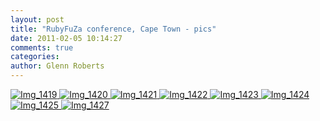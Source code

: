 ```yaml
---
layout: post
title: "RubyFuZa conference, Cape Town - pics"
date: 2011-02-05 10:14:27
comments: true
categories:
author: Glenn Roberts
---
```


[![Img_1419](/images/old/2011/02/img_1419-scaled-1000.jpg) ](/images/old/2011/02/img_1419-scaled-1000.jpg)
[![Img_1420](/images/old/2011/02/img_1420-scaled-1000.jpg) ](/images/old/2011/02/img_1420-scaled-1000.jpg)
[![Img_1421](/images/old/2011/02/img_1421-scaled-1000.jpg) ](/images/old/2011/02/img_1421-scaled-1000.jpg)
[![Img_1422](/images/old/2011/02/img_1422-scaled-1000.jpg) ](/images/old/2011/02/img_1422-scaled-1000.jpg)
[![Img_1423](/images/old/2011/02/img_1423-scaled-1000.jpg) ](/images/old/2011/02/img_1423-scaled-1000.jpg)
[![Img_1424](/images/old/2011/02/img_1424-scaled-1000.jpg) ](/images/old/2011/02/img_1424-scaled-1000.jpg)
[![Img_1425](/images/old/2011/02/img_1425-scaled-1000.jpg) ](/images/old/2011/02/img_1425-scaled-1000.jpg)
[![Img_1427](/images/old/2011/02/img_1427-scaled-1000.jpg) ](/images/old/2011/02/img_1427-scaled-1000.jpg)
